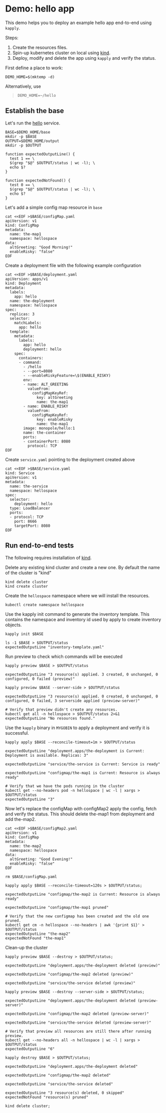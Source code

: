 [hello]: https://github.com/monopole/hello
[kind]: https://github.com/kubernetes-sigs/kind

# Demo: hello app

This demo helps you to deploy an example hello app end-to-end using `kapply`.

Steps:
1. Create the resources files.
2. Spin-up kubernetes cluster on local using [kind].
3. Deploy, modify and delete the app using `kapply` and verify the status.

First define a place to work:

<!-- @makeWorkplace @testE2EAgainstLatestRelease-->
```
DEMO_HOME=$(mktemp -d)
```

Alternatively, use

> ```
> DEMO_HOME=~/hello
> ```

## Establish the base

Let's run the [hello] service.

<!-- @createBase @testE2EAgainstLatestRelease-->
```
BASE=$DEMO_HOME/base
mkdir -p $BASE
OUTPUT=$DEMO_HOME/output
mkdir -p $OUTPUT

function expectedOutputLine() {
  test 1 == \
  $(grep "$@" $OUTPUT/status | wc -l); \
  echo $?
}

function expectedNotFound() {
  test 0 == \
  $(grep "$@" $OUTPUT/status | wc -l); \
  echo $?
}
```

Let's add a simple config map resource in `base`

<!-- @createConfigMapYaml @testE2EAgainstLatestRelease-->
```
cat <<EOF >$BASE/configMap.yaml
apiVersion: v1
kind: ConfigMap
metadata:
  name: the-map1
  namespace: hellospace
data:
  altGreeting: "Good Morning!"
  enableRisky: "false"
EOF
```

Create a deployment file with the following example configuration

<!-- @createDeploymentYaml @testE2EAgainstLatestRelease-->
```
cat <<EOF >$BASE/deployment.yaml
apiVersion: apps/v1
kind: Deployment
metadata:
  labels:
    app: hello
  name: the-deployment
  namespace: hellospace
spec:
  replicas: 3
  selector:
    matchLabels:
      app: hello
  template:
    metadata:
      labels:
        app: hello
        deployment: hello
    spec:
      containers:
      - command:
        - /hello
        - --port=8080
        - --enableRiskyFeature=\$(ENABLE_RISKY)
        env:
        - name: ALT_GREETING
          valueFrom:
            configMapKeyRef:
              key: altGreeting
              name: the-map1
        - name: ENABLE_RISKY
          valueFrom:
            configMapKeyRef:
              key: enableRisky
              name: the-map1
        image: monopole/hello:1
        name: the-container
        ports:
        - containerPort: 8080
          protocol: TCP
EOF
```

Create `service.yaml` pointing to the deployment created above

<!-- @createServiceYaml @testE2EAgainstLatestRelease-->
```
cat <<EOF >$BASE/service.yaml
kind: Service
apiVersion: v1
metadata:
  name: the-service
  namespace: hellospace
spec:
  selector:
    deployment: hello
  type: LoadBalancer
  ports:
  - protocol: TCP
    port: 8666
    targetPort: 8080
EOF
```

## Run end-to-end tests

The following requires installation of [kind].

Delete any existing kind cluster and create a new one. By default the name of the cluster is "kind"
<!-- @deleteAndCreateKindCluster @testE2EAgainstLatestRelease -->
```
kind delete cluster
kind create cluster
```

Create the `hellospace` namespace where we will install the resources.
<!-- @createNamespace @testE2EAgainstLatestRelease -->
```
kubectl create namespace hellospace
```

Use the kapply init command to generate the inventory template. This contains
the namespace and inventory id used by apply to create inventory objects. 
<!-- @createInventoryTemplate @testE2EAgainstLatestRelease-->
```
kapply init $BASE

ls -1 $BASE > $OUTPUT/status
expectedOutputLine "inventory-template.yaml"
```

Run preview to check which commands will be executed
<!-- @previewHelloApp @testE2EAgainstLatestRelease -->
```
kapply preview $BASE > $OUTPUT/status

expectedOutputLine "3 resource(s) applied. 3 created, 0 unchanged, 0 configured, 0 failed (preview)"

kapply preview $BASE --server-side > $OUTPUT/status

expectedOutputLine "3 resource(s) applied. 0 created, 0 unchanged, 0 configured, 0 failed, 3 serverside applied (preview-server)"

# Verify that preview didn't create any resources.
kubectl get all -n hellospace > $OUTPUT/status 2>&1
expectedOutputLine "No resources found."
```

Use the `kapply` binary in `MYGOBIN` to apply a deployment and verify it is successful.
<!-- @runHelloApp @testE2EAgainstLatestRelease -->
```
kapply apply $BASE --reconcile-timeout=1m > $OUTPUT/status

expectedOutputLine "deployment.apps/the-deployment is Current: Deployment is available. Replicas: 3"

expectedOutputLine "service/the-service is Current: Service is ready"

expectedOutputLine "configmap/the-map1 is Current: Resource is always ready"

# Verify that we have the pods running in the cluster
kubectl get --no-headers pod -n hellospace | wc -l | xargs > $OUTPUT/status
expectedOutputLine "3"
```

Now let's replace the configMap with configMap2 apply the config, fetch and verify the status.
This should delete the-map1 from deployment and add the-map2.
<!-- @replaceConfigMapInHello @testE2EAgainstLatestRelease -->
```
cat <<EOF >$BASE/configMap2.yaml
apiVersion: v1
kind: ConfigMap
metadata:
  name: the-map2
  namespace: hellospace
data:
  altGreeting: "Good Evening!"
  enableRisky: "false"
EOF

rm $BASE/configMap.yaml

kapply apply $BASE --reconcile-timeout=120s > $OUTPUT/status;

expectedOutputLine "configmap/the-map2 is Current: Resource is always ready"

expectedOutputLine "configmap/the-map1 pruned"

# Verify that the new configmap has been created and the old one pruned.
kubectl get cm -n hellospace --no-headers | awk '{print $1}' > $OUTPUT/status
expectedOutputLine "the-map2"
expectedNotFound "the-map1"
```

Clean-up the cluster 
<!-- @deleteKindCluster @testE2EAgainstLatestRelease -->
```
kapply preview $BASE --destroy > $OUTPUT/status;

expectedOutputLine "deployment.apps/the-deployment deleted (preview)"

expectedOutputLine "configmap/the-map2 deleted (preview)"

expectedOutputLine "service/the-service deleted (preview)"

kapply preview $BASE --destroy --server-side > $OUTPUT/status;

expectedOutputLine "deployment.apps/the-deployment deleted (preview-server)"

expectedOutputLine "configmap/the-map2 deleted (preview-server)"

expectedOutputLine "service/the-service deleted (preview-server)"

# Verify that preview all resources are still there after running preview.
kubectl get --no-headers all -n hellospace | wc -l | xargs > $OUTPUT/status
expectedOutputLine "6"

kapply destroy $BASE > $OUTPUT/status;

expectedOutputLine "deployment.apps/the-deployment deleted"

expectedOutputLine "configmap/the-map2 deleted"

expectedOutputLine "service/the-service deleted"

expectedOutputLine "3 resource(s) deleted, 0 skipped"
expectedNotFound "resource(s) pruned"

kind delete cluster;
```
